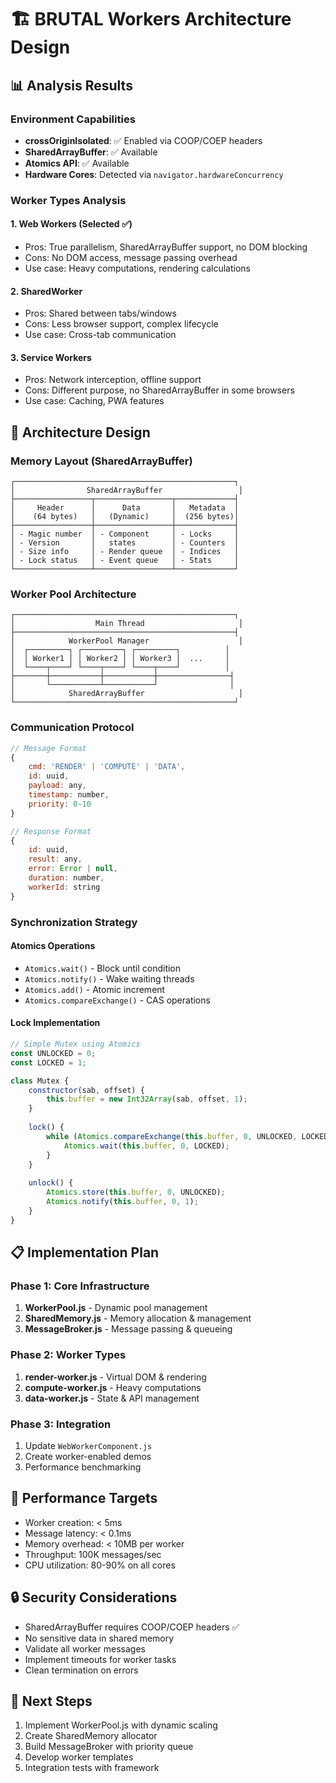 # 🏗️ BRUTAL Workers Architecture Design

## 📊 Analysis Results

### Environment Capabilities
- **crossOriginIsolated**: ✅ Enabled via COOP/COEP headers
- **SharedArrayBuffer**: ✅ Available
- **Atomics API**: ✅ Available
- **Hardware Cores**: Detected via `navigator.hardwareConcurrency`

### Worker Types Analysis

#### 1. **Web Workers** (Selected ✅)
- Pros: True parallelism, SharedArrayBuffer support, no DOM blocking
- Cons: No DOM access, message passing overhead
- Use case: Heavy computations, rendering calculations

#### 2. **SharedWorker** 
- Pros: Shared between tabs/windows
- Cons: Less browser support, complex lifecycle
- Use case: Cross-tab communication

#### 3. **Service Workers**
- Pros: Network interception, offline support
- Cons: Different purpose, no SharedArrayBuffer in some browsers
- Use case: Caching, PWA features

## 🎯 Architecture Design

### Memory Layout (SharedArrayBuffer)
```
┌─────────────────────────────────────────────────┐
│                SharedArrayBuffer                 │
├─────────────────┬─────────────────┬─────────────┤
│     Header      │      Data       │   Metadata  │
│    (64 bytes)   │   (Dynamic)     │  (256 bytes)│
├─────────────────┼─────────────────┼─────────────┤
│ - Magic number  │ - Component     │ - Locks     │
│ - Version       │   states        │ - Counters  │
│ - Size info     │ - Render queue  │ - Indices   │
│ - Lock status   │ - Event queue   │ - Stats     │
└─────────────────┴─────────────────┴─────────────┘
```

### Worker Pool Architecture
```
┌─────────────────────────────────────────────────┐
│                  Main Thread                     │
├─────────────────────────────────────────────────┤
│            WorkerPool Manager                    │
│  ┌─────────┐ ┌─────────┐ ┌─────────┐          │
│  │ Worker1 │ │ Worker2 │ │ Worker3 │  ...     │
│  └────┬────┘ └────┬────┘ └────┬────┘          │
├───────┼───────────┼───────────┼────────────────┤
│       └───────────┴───────────┘                │
│            SharedArrayBuffer                     │
└─────────────────────────────────────────────────┘
```

### Communication Protocol
```javascript
// Message Format
{
    cmd: 'RENDER' | 'COMPUTE' | 'DATA',
    id: uuid,
    payload: any,
    timestamp: number,
    priority: 0-10
}

// Response Format  
{
    id: uuid,
    result: any,
    error: Error | null,
    duration: number,
    workerId: string
}
```

### Synchronization Strategy

#### Atomics Operations
- `Atomics.wait()` - Block until condition
- `Atomics.notify()` - Wake waiting threads
- `Atomics.add()` - Atomic increment
- `Atomics.compareExchange()` - CAS operations

#### Lock Implementation
```javascript
// Simple Mutex using Atomics
const UNLOCKED = 0;
const LOCKED = 1;

class Mutex {
    constructor(sab, offset) {
        this.buffer = new Int32Array(sab, offset, 1);
    }
    
    lock() {
        while (Atomics.compareExchange(this.buffer, 0, UNLOCKED, LOCKED) !== UNLOCKED) {
            Atomics.wait(this.buffer, 0, LOCKED);
        }
    }
    
    unlock() {
        Atomics.store(this.buffer, 0, UNLOCKED);
        Atomics.notify(this.buffer, 0, 1);
    }
}
```

## 📋 Implementation Plan

### Phase 1: Core Infrastructure
1. **WorkerPool.js** - Dynamic pool management
2. **SharedMemory.js** - Memory allocation & management  
3. **MessageBroker.js** - Message passing & queueing

### Phase 2: Worker Types
1. **render-worker.js** - Virtual DOM & rendering
2. **compute-worker.js** - Heavy computations
3. **data-worker.js** - State & API management

### Phase 3: Integration
1. Update `WebWorkerComponent.js`
2. Create worker-enabled demos
3. Performance benchmarking

## 🎯 Performance Targets

- Worker creation: < 5ms
- Message latency: < 0.1ms  
- Memory overhead: < 10MB per worker
- Throughput: 100K messages/sec
- CPU utilization: 80-90% on all cores

## 🔒 Security Considerations

- SharedArrayBuffer requires COOP/COEP headers ✅
- No sensitive data in shared memory
- Validate all worker messages
- Implement timeouts for worker tasks
- Clean termination on errors

## 🚀 Next Steps

1. Implement WorkerPool.js with dynamic scaling
2. Create SharedMemory allocator
3. Build MessageBroker with priority queue
4. Develop worker templates
5. Integration tests with framework